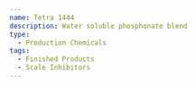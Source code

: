 ```yaml
---
name: Tetra 1444
description: Water soluble phosphonate blend
type:
  - Production Chemicals
tags:
  - Finished Products
  - Scale Inhibitors
---
```

